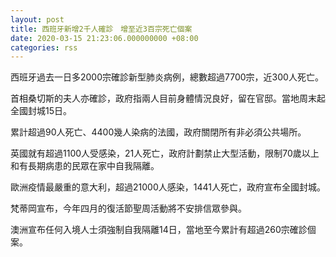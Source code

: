 ```yaml
---
layout: post
title: 西班牙新增2千人確診　增至近3百宗死亡個案
date: 2020-03-15 21:23:06.000000000 +08:00
categories: rss
---
```


西班牙過去一日多2000宗確診新型肺炎病例，總數超過7700宗，近300人死亡。

首相桑切斯的夫人亦確診，政府指兩人目前身體情況良好，留在官邸。當地周末起全國封城15日。

累計超過90人死亡、4400幾人染病的法國，政府關閉所有非必須公共場所。

英國就有超過1100人受感染，21人死亡，政府計劃禁止大型活動，限制70歲以上和有長期病患的民眾在家中自我隔離。

歐洲疫情最嚴重的意大利，超過21000人感染，1441人死亡，政府宣布全國封城。

梵蒂岡宣布，今年四月的復活節聖周活動將不安排信眾參與。

澳洲宣布任何入境人士須強制自我隔離14日，當地至今累計有超過260宗確診個案。
